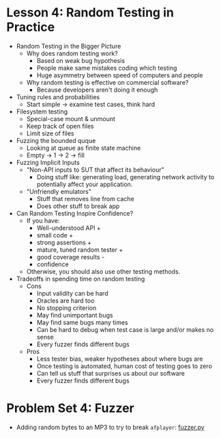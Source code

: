 # Lesson 4: Random Testing in Practice

* Random Testing in the Bigger Picture
  * Why does random testing work?
    * Based on weak bug hypothesis
    * People make same mistakes coding which testing
    * Huge asymmetry between speed of computers and people
  * Why random testing is effective on commercial software?
    * Because developers aren't doing it enough
* Tuning rules and probabilities
  * Start simple -> examine test cases, think hard
* Filesystem testing
  * Special-case mount & unmount
  * Keep track of open files
  * Limit size of files
* Fuzzing the bounded quque
  * Looking at queue as finite state machine
  * Empty -> 1 -> 2 -> fill
* Fuzzing Implicit Inputs
  * "Non-API inputs to SUT that affect its behaviour"
    * Doing stuff like: generating load, generating network activity to potentially affect your application.
  * "Unfriendly emulators"
    * Stuff that removes line from cache
    * Does other stuff to break app
* Can Random Testing Inspire Confidence?
  * If you have:
    * Well-understood API +
    * small code +
    * strong assertions +
    * mature, tuned random tester +
    * good coverage results - 
    * confidence
  * Otherwise, you should also use other testing methods.
* Tradeoffs in spending time on random testing
  * Cons
    * Input validity can be hard
    * Oracles are hard too
    * No stopping criterion
    * May find unimportant bugs
    * May find same bugs many times
    * Can be hard to debug when test case is large and/or makes no sense
    * Every fuzzer finds different bugs
  * Pros
    * Less tester bias, weaker hypotheses about where bugs are
    * Once testing is automated, human cost of testing goes to zero
    * Can tell us stuff that surprises us about our software
    * Every fuzzer finds different bugs

# Problem Set 4: Fuzzer

* Adding random bytes to an MP3 to try to break ``afplayer``: [fuzzer.py](fuzzer.py)
